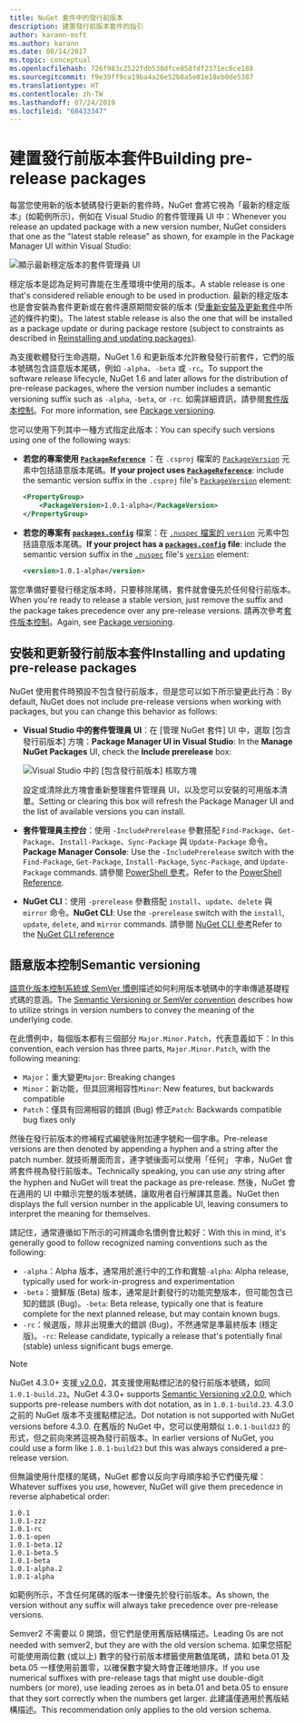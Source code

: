 ```yaml
---
title: NuGet 套件中的發行前版本
description: 建置發行前版本套件的指引
author: karann-msft
ms.author: karann
ms.date: 08/14/2017
ms.topic: conceptual
ms.openlocfilehash: 726f983c2522fdb538dfce858fdf2371ec0ce188
ms.sourcegitcommit: f9e39ff9ca19ba4a26e52b8a5e01e18eb0de5387
ms.translationtype: HT
ms.contentlocale: zh-TW
ms.lasthandoff: 07/24/2019
ms.locfileid: "68433347"
---
```

# <a name="building-pre-release-packages"></a><span data-ttu-id="864da-103">建置發行前版本套件</span><span class="sxs-lookup"><span data-stu-id="864da-103">Building pre-release packages</span></span>

<span data-ttu-id="864da-104">每當您使用新的版本號碼發行更新的套件時，NuGet 會將它視為「最新的穩定版本」(如範例所示)，例如在 Visual Studio 的套件管理員 UI 中：</span><span class="sxs-lookup"><span data-stu-id="864da-104">Whenever you release an updated package with a new version number, NuGet considers that one as the "latest stable release" as shown, for example in the Package Manager UI within Visual Studio:</span></span>

![顯示最新穩定版本的套件管理員 UI](media/Prerelease_01-LatestStable.png)

<span data-ttu-id="864da-106">穩定版本是認為足夠可靠能在生產環境中使用的版本。</span><span class="sxs-lookup"><span data-stu-id="864da-106">A stable release is one that's considered reliable enough to be used in production.</span></span> <span data-ttu-id="864da-107">最新的穩定版本也是會安裝為套件更新或在套件還原期間安裝的版本 (受[重新安裝及更新套件](../consume-packages/reinstalling-and-updating-packages.md)中所述的條件約束)。</span><span class="sxs-lookup"><span data-stu-id="864da-107">The latest stable release is also the one that will be installed as a package update or during package restore (subject to constraints as described in [Reinstalling and updating packages](../consume-packages/reinstalling-and-updating-packages.md)).</span></span>

<span data-ttu-id="864da-108">為支援軟體發行生命週期，NuGet 1.6 和更新版本允許散發發行前套件，它們的版本號碼包含語意版本尾碼，例如 `-alpha`、`-beta` 或 `-rc`。</span><span class="sxs-lookup"><span data-stu-id="864da-108">To support the software release lifecycle, NuGet 1.6 and later allows for the distribution of pre-release packages, where the version number includes a semantic versioning suffix such as `-alpha`, `-beta`, or `-rc`.</span></span> <span data-ttu-id="864da-109">如需詳細資訊，請參閱[套件版本控制](../reference/package-versioning.md#pre-release-versions)。</span><span class="sxs-lookup"><span data-stu-id="864da-109">For more information, see [Package versioning](../reference/package-versioning.md#pre-release-versions).</span></span>

<span data-ttu-id="864da-110">您可以使用下列其中一種方式指定此版本：</span><span class="sxs-lookup"><span data-stu-id="864da-110">You can specify such versions using one of the following ways:</span></span>

- <span data-ttu-id="864da-111">**若您的專案使用 [`PackageReference`](../consume-packages/package-references-in-project-files.md)** ：在 `.csproj` 檔案的 [`PackageVersion`](/dotnet/core/tools/csproj.md#packageversion) 元素中包括語意版本尾碼。</span><span class="sxs-lookup"><span data-stu-id="864da-111">**If your project uses [`PackageReference`](../consume-packages/package-references-in-project-files.md)**: include the semantic version suffix in the `.csproj` file's [`PackageVersion`](/dotnet/core/tools/csproj.md#packageversion) element:</span></span>

    ```xml
    <PropertyGroup>
        <PackageVersion>1.0.1-alpha</PackageVersion>
    </PropertyGroup>
    ```

- <span data-ttu-id="864da-112">**若您的專案有 [`packages.config`](../reference/packages-config.md)** 檔案：在 [`.nuspec`](../reference/nuspec.md)[ 檔案的 `version`](../reference/nuspec.md#version) 元素中包括語意版本尾碼。</span><span class="sxs-lookup"><span data-stu-id="864da-112">**If your project has a [`packages.config`](../reference/packages-config.md) file**: include the semantic version suffix in the [`.nuspec`](../reference/nuspec.md) file's [`version`](../reference/nuspec.md#version) element:</span></span>

    ```xml
    <version>1.0.1-alpha</version>
    ```

<span data-ttu-id="864da-113">當您準備好要發行穩定版本時，只要移除尾碼，套件就會優先於任何發行前版本。</span><span class="sxs-lookup"><span data-stu-id="864da-113">When you're ready to release a stable version, just remove the suffix and the package takes precedence over any pre-release versions.</span></span> <span data-ttu-id="864da-114">請再次參考[套件版本控制](../reference/package-versioning.md#pre-release-versions)。</span><span class="sxs-lookup"><span data-stu-id="864da-114">Again, see [Package versioning](../reference/package-versioning.md#pre-release-versions).</span></span>

## <a name="installing-and-updating-pre-release-packages"></a><span data-ttu-id="864da-115">安裝和更新發行前版本套件</span><span class="sxs-lookup"><span data-stu-id="864da-115">Installing and updating pre-release packages</span></span>

<span data-ttu-id="864da-116">NuGet 使用套件時預設不包含發行前版本，但是您可以如下所示變更此行為：</span><span class="sxs-lookup"><span data-stu-id="864da-116">By default, NuGet does not include pre-release versions when working with packages, but you can change this behavior as follows:</span></span>

- <span data-ttu-id="864da-117">**Visual Studio 中的套件管理員 UI**：在 [管理 NuGet 套件]  UI 中，選取 [包含發行前版本]  方塊：</span><span class="sxs-lookup"><span data-stu-id="864da-117">**Package Manager UI in Visual Studio**: In the **Manage NuGet Packages** UI, check the **Include prerelease** box:</span></span>

    ![Visual Studio 中的 [包含發行前版本] 核取方塊](media/Prerelease_02-CheckPrerelease.png)

    <span data-ttu-id="864da-119">設定或清除此方塊會重新整理套件管理員 UI，以及您可以安裝的可用版本清單。</span><span class="sxs-lookup"><span data-stu-id="864da-119">Setting or clearing this box will refresh the Package Manager UI and the list of available versions you can install.</span></span>

- <span data-ttu-id="864da-120">**套件管理員主控台**：使用 `-IncludePrerelease` 參數搭配 `Find-Package`、`Get-Package`、`Install-Package`、`Sync-Package` 與 `Update-Package` 命令。</span><span class="sxs-lookup"><span data-stu-id="864da-120">**Package Manager Console**: Use the `-IncludePrerelease` switch with the `Find-Package`, `Get-Package`, `Install-Package`, `Sync-Package`, and `Update-Package` commands.</span></span> <span data-ttu-id="864da-121">請參閱 [PowerShell 參考](../reference/powershell-reference.md)。</span><span class="sxs-lookup"><span data-stu-id="864da-121">Refer to the [PowerShell Reference](../reference/powershell-reference.md).</span></span>

- <span data-ttu-id="864da-122">**NuGet CLI**：使用 `-prerelease` 參數搭配 `install`、`update`、`delete` 與 `mirror` 命令。</span><span class="sxs-lookup"><span data-stu-id="864da-122">**NuGet CLI**: Use the `-prerelease` switch with the `install`, `update`, `delete`, and `mirror` commands.</span></span> <span data-ttu-id="864da-123">請參閱 [NuGet CLI 參考](../reference/nuget-exe-cli-reference.md)</span><span class="sxs-lookup"><span data-stu-id="864da-123">Refer to the [NuGet CLI reference](../reference/nuget-exe-cli-reference.md)</span></span>

## <a name="semantic-versioning"></a><span data-ttu-id="864da-124">語意版本控制</span><span class="sxs-lookup"><span data-stu-id="864da-124">Semantic versioning</span></span>

<span data-ttu-id="864da-125">[語意化版本控制系統或 SemVer 慣例](http://semver.org/spec/v1.0.0.html)描述如何利用版本號碼中的字串傳遞基礎程式碼的意涵。</span><span class="sxs-lookup"><span data-stu-id="864da-125">The [Semantic Versioning or SemVer convention](http://semver.org/spec/v1.0.0.html) describes how to utilize strings in version numbers to convey the meaning of the underlying code.</span></span>

<span data-ttu-id="864da-126">在此慣例中，每個版本都有三個部分 `Major.Minor.Patch`，代表意義如下：</span><span class="sxs-lookup"><span data-stu-id="864da-126">In this convention, each version has three parts, `Major.Minor.Patch`, with the following meaning:</span></span>

- <span data-ttu-id="864da-127">`Major`：重大變更</span><span class="sxs-lookup"><span data-stu-id="864da-127">`Major`: Breaking changes</span></span>
- <span data-ttu-id="864da-128">`Minor`：新功能，但具回溯相容性</span><span class="sxs-lookup"><span data-stu-id="864da-128">`Minor`: New features, but backwards compatible</span></span>
- <span data-ttu-id="864da-129">`Patch`：僅具有回溯相容的錯誤 (Bug) 修正</span><span class="sxs-lookup"><span data-stu-id="864da-129">`Patch`: Backwards compatible bug fixes only</span></span>

<span data-ttu-id="864da-130">然後在發行前版本的修補程式編號後附加連字號和一個字串。</span><span class="sxs-lookup"><span data-stu-id="864da-130">Pre-release versions are then denoted by appending a hyphen and a string after the patch number.</span></span> <span data-ttu-id="864da-131">就技術層面而言，連字號後面可以使用「任何」  字串，NuGet 會將套件視為發行前版本。</span><span class="sxs-lookup"><span data-stu-id="864da-131">Technically speaking, you can use *any* string after the hyphen and NuGet will treat the package as pre-release.</span></span> <span data-ttu-id="864da-132">然後，NuGet 會在適用的 UI 中顯示完整的版本號碼，讓取用者自行解譯其意義。</span><span class="sxs-lookup"><span data-stu-id="864da-132">NuGet then displays the full version number in the applicable UI, leaving consumers to interpret the meaning for themselves.</span></span>

<span data-ttu-id="864da-133">請記住，通常遵循如下所示的可辨識命名慣例會比較好：</span><span class="sxs-lookup"><span data-stu-id="864da-133">With this in mind, it's generally good to follow recognized naming conventions such as the following:</span></span>

- <span data-ttu-id="864da-134">`-alpha`：Alpha 版本，通常用於進行中的工作和實驗</span><span class="sxs-lookup"><span data-stu-id="864da-134">`-alpha`: Alpha release, typically used for work-in-progress and experimentation</span></span>
- <span data-ttu-id="864da-135">`-beta`：搶鮮版 (Beta) 版本，通常是計劃發行的功能完整版本，但可能包含已知的錯誤 (Bug)。</span><span class="sxs-lookup"><span data-stu-id="864da-135">`-beta`: Beta release, typically one that is feature complete for the next planned release, but may contain known bugs.</span></span>
- <span data-ttu-id="864da-136">`-rc`：候選版，除非出現重大的錯誤 (Bug)，不然通常是準最終版本 (穩定版)。</span><span class="sxs-lookup"><span data-stu-id="864da-136">`-rc`: Release candidate, typically a release that's potentially final (stable) unless significant bugs emerge.</span></span>

> [!Note]
> <span data-ttu-id="864da-137">NuGet 4.3.0+ 支援[ v2.0.0](http://semver.org/spec/v2.0.0.html)，其支援使用點標記法的發行前版本號碼，如同 `1.0.1-build.23`。</span><span class="sxs-lookup"><span data-stu-id="864da-137">NuGet 4.3.0+ supports [Semantic Versioning v2.0.0](http://semver.org/spec/v2.0.0.html), which supports pre-release numbers with dot notation, as in `1.0.1-build.23`.</span></span> <span data-ttu-id="864da-138">4\.3.0 之前的 NuGet 版本不支援點標記法。</span><span class="sxs-lookup"><span data-stu-id="864da-138">Dot notation is not supported with NuGet versions before 4.3.0.</span></span> <span data-ttu-id="864da-139">在舊版的 NuGet 中，您可以使用類似 `1.0.1-build23` 的形式，但之前向來將這視為發行前版本。</span><span class="sxs-lookup"><span data-stu-id="864da-139">In earlier versions of NuGet, you could use a form like `1.0.1-build23` but this was always considered a pre-release version.</span></span>

<span data-ttu-id="864da-140">但無論使用什麼樣的尾碼，NuGet 都會以反向字母順序給予它們優先權：</span><span class="sxs-lookup"><span data-stu-id="864da-140">Whatever suffixes you use, however, NuGet will give them precedence in reverse alphabetical order:</span></span>

    1.0.1
    1.0.1-zzz
    1.0.1-rc
    1.0.1-open
    1.0.1-beta.12
    1.0.1-beta.5
    1.0.1-beta
    1.0.1-alpha.2
    1.0.1-alpha

<span data-ttu-id="864da-141">如範例所示，不含任何尾碼的版本一律優先於發行前版本。</span><span class="sxs-lookup"><span data-stu-id="864da-141">As shown, the version without any suffix will always take precedence over pre-release versions.</span></span>

<span data-ttu-id="864da-142">Semver2 不需要以 0 開頭，但它們是使用舊版結構描述。</span><span class="sxs-lookup"><span data-stu-id="864da-142">Leading 0s are not needed with semver2, but they are with the old version schema.</span></span> <span data-ttu-id="864da-143">如果您搭配可能使用兩位數 (或以上) 數字的發行前版本標籤使用數值尾碼，請和 beta.01 及 beta.05 一樣使用前置零，以確保數字變大時會正確地排序。</span><span class="sxs-lookup"><span data-stu-id="864da-143">If you use numerical suffixes with pre-release tags that might use double-digit numbers (or more), use leading zeroes as in beta.01 and beta.05 to ensure that they sort correctly when the numbers get larger.</span></span> <span data-ttu-id="864da-144">此建議僅適用於舊版結構描述。</span><span class="sxs-lookup"><span data-stu-id="864da-144">This recommendation only applies to the old version schema.</span></span>
